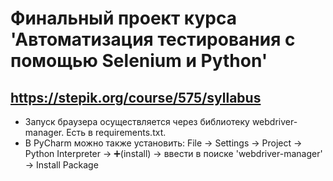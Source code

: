 # Финальный проект курса 'Автоматизация тестирования с помощью Selenium и Python'
## https://stepik.org/course/575/syllabus

- Запуск браузера осуществляется через библиотеку webdriver-manager. Есть в requirements.txt. 
- В PyCharm можно также установить: File -> Settings -> Project -> Python Interpreter -> ➕(install) -> ввести в поиске 'webdriver-manager' -> Install Package
